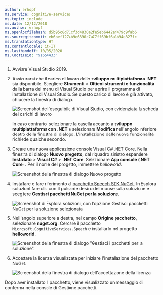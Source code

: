 ```yaml
---
author: erhopf
ms.service: cognitive-services
ms.topic: include
ms.date: 12/12/2018
ms.author: erhopf
ms.openlocfilehash: d5b95c8d71cf3d4830a2fe5eb6442ef479c9fab6
ms.sourcegitcommit: eb6bef1274b9e6390c7a77ff69bf6a3b94e827fc
ms.translationtype: HT
ms.contentlocale: it-IT
ms.lasthandoff: 10/05/2020
ms.locfileid: "91654433"
---
```

1. Avviare Visual Studio 2019.

1. Assicurarsi che il carico di lavoro dello **sviluppo multipiattaforma .NET** sia disponibile. Scegliere **Strumenti** > **Ottieni strumenti e funzionalità** dalla barra dei menu di Visual Studio per aprire il programma di installazione di Visual Studio. Se questo carico di lavoro è già attivato, chiudere la finestra di dialogo.

   ![Screenshot dell'eseguibile di Visual Studio, con evidenziata la scheda dei carichi di lavoro](../articles/cognitive-services/Speech-Service/media/sdk/vs-enable-net-core-workload.png)

   In caso contrario, selezionare la casella accanto a **sviluppo multipiattaforma con .NET** e selezionare **Modifica** nell'angolo inferiore destro della finestra di dialogo. L'installazione delle nuove funzionalità richiede qualche secondo.

1. Creare una nuova applicazione console Visual C# .NET Core. Nella finestra di dialogo **Nuovo progetto**, dal riquadro sinistro espandere **Installato** > **Visual C#**  >  **.NET Core**. Selezionare **App console (.NET Core)** . Per il nome del progetto, immettere *helloworld*.

   ![Screenshot della finestra di dialogo Nuovo progetto](../articles/cognitive-services/Speech-Service/media/sdk/qs-csharp-dotnetcore-windows-01-new-console-app.png "Creare un'app console in Visual C# (.NET Core)")

1. Installare e fare riferimento al [pacchetto Speech SDK NuGet](https://aka.ms/csspeech/nuget). In Esplora soluzioni fare clic con il pulsante destro del mouse sulla soluzione e scegliere **Gestisci pacchetti NuGet per la soluzione**.

   ![Screenshot di Esplora soluzioni, con l'opzione Gestisci pacchetti NuGet per la soluzione selezionata](../articles/cognitive-services/Speech-Service/media/sdk/qs-csharp-dotnetcore-windows-02-manage-nuget-packages.png "Gestisci pacchetti NuGet per la soluzione")

1. Nell'angolo superiore a destra, nel campo **Origine pacchetto**, selezionare **nuget.org**. Cercare il pacchetto `Microsoft.CognitiveServices.Speech` e installarlo nel progetto **helloworld**.

   ![Screenshot della finestra di dialogo "Gestisci i pacchetti per la soluzione".](../articles/cognitive-services/Speech-Service/media/sdk/qs-csharp-dotnetcore-windows-03-nuget-install-1.0.0.png "Installare il pacchetto NuGet")

1. Accettare la licenza visualizzata per iniziare l'installazione del pacchetto NuGet.

   ![Screenshot della finestra di dialogo dell'accettazione della licenza](../articles/cognitive-services/Speech-Service/media/sdk/qs-csharp-dotnetcore-windows-04-nuget-license.png "Accettare la licenza")

Dopo aver installato il pacchetto, viene visualizzato un messaggio di conferma nella console di Gestione pacchetti.
